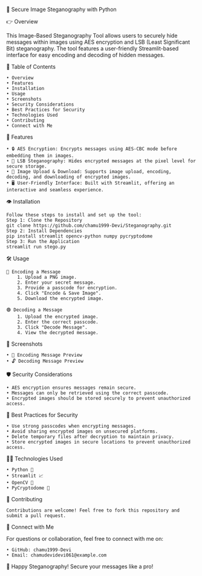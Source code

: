 🌟 Secure Image Steganography with Python

👉 Overview

This Image-Based Steganography Tool allows users to securely hide messages within images using AES encryption and LSB (Least Significant Bit) steganography. The tool features a user-friendly Streamlit-based interface for easy encoding and decoding of hidden messages.


📖 Table of Contents

	• Overview
	• Features
	• Installation
	• Usage
	• Screenshots
	• Security Considerations
	• Best Practices for Security
	• Technologies Used
	• Contributing
	• Connect with Me


💪 Features

	• 🔒 AES Encryption: Encrypts messages using AES-CBC mode before embedding them in images.
	• 🎨 LSB Steganography: Hides encrypted messages at the pixel level for secure storage.
	• 📂 Image Upload & Download: Supports image upload, encoding, decoding, and downloading of encrypted images.
	• 🖥️ User-Friendly Interface: Built with Streamlit, offering an interactive and seamless experience.
	


👁 Installation

	Follow these steps to install and set up the tool:
	Step 1: Clone the Repository
	git clone https://github.com/chamu1999-Devi/Steganography.git
	Step 2: Install Dependencies
	pip install streamlit opencv-python numpy pycryptodome
	Step 3: Run the Application
	streamlit run stego.py

🛠️ Usage

	🔵 Encoding a Message
		1. Upload a PNG image.
		2. Enter your secret message.
		3. Provide a passcode for encryption.
		4. Click "Encode & Save Image".
		5. Download the encrypted image.
	
	🟢 Decoding a Message
		1. Upload the encrypted image.
		2. Enter the correct passcode.
		3. Click "Decode Message".
		4. View the decrypted message.
		

📸 Screenshots

	• 🌟 Encoding Message Preview
	• 🔓 Decoding Message Preview
	

🛡️ Security Considerations

	• AES encryption ensures messages remain secure.
	• Messages can only be retrieved using the correct passcode.
	• Encrypted images should be stored securely to prevent unauthorized access.
	

🔐 Best Practices for Security

	• Use strong passcodes when encrypting messages.
	• Avoid sharing encrypted images on unsecured platforms.
	• Delete temporary files after decryption to maintain privacy.
	• Store encrypted images in secure locations to prevent unauthorized access.
	

👨‍💻 Technologies Used

	• Python 🐍
	• Streamlit 📈
	• OpenCV 🎥
	• PyCryptodome 🔑
	

🤝 Contributing

	
	Contributions are welcome! Feel free to fork this repository and submit a pull request.


👤 Connect with Me

For questions or collaboration, feel free to connect with me on:

	• GitHub: chamu1999-Devi
	• Email: chamudevidevi061@example.com


🚀 Happy Steganography! Secure your messages like a pro!
